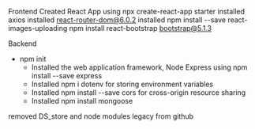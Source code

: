 Frontend
Created React App using npx create-react-app starter
installed axios
installed react-router-dom@6.0.2
installed npm install --save react-images-uploading
npm install react-bootstrap bootstrap@5.1.3

Backend
 - npm init
    - Installed the web application framework, Node Express using npm install --save express
    - Installed npm i dotenv for storing environment variables
    - Installed npm install --save cors for cross-origin resource sharing
    - Installed npm install mongoose 

removed DS_store and node modules legacy from github